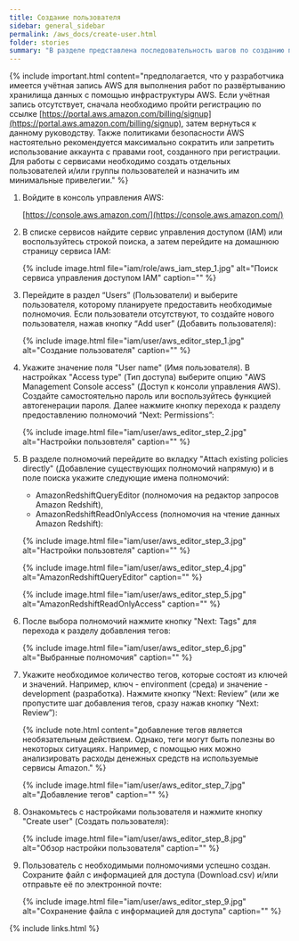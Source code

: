 ```yaml
---
title: Создание пользователя
sidebar: general_sidebar
permalink: /aws_docs/create-user.html
folder: stories
summary: "В разделе представлена последовательность шагов по созданию пользователя с полномочиями на чтение данных Amazon Redshift и выполению запросов с помощью встроенного редактора."
---
```


{% include important.html content="предполагается, что у разработчика имеется учётная запись AWS для выполнения работ по развёртыванию хранилища данных с помощью инфраструктуры AWS. Если учётная запись отсутствует, сначала необходимо пройти регистрацию по ссылке [https://portal.aws.amazon.com/billing/signup](https://portal.aws.amazon.com/billing/signup), затем вернуться к данному руководству. Также политиками безопасности AWS настоятельно рекомендуется максимально сократить или запретить использование аккаунта с правами root, созданного при регистрации. Для работы с сервисами необходимо создать отдельных пользователей и/или группы пользователей и назначить им минимальные привелегии." %}

1. Войдите в консоль управления AWS:

    [https://console.aws.amazon.com/](https://console.aws.amazon.com/)

2. В списке сервисов найдите сервис управления доступом (IAM) или воспользуйтесь строкой поиска, а затем перейдите на домашнюю страницу сервиса IAM:

    {% include image.html file="iam/role/aws_iam_step_1.jpg" alt="Поиск сервиса управления доступом IAM" caption="" %}

3. Перейдите в раздел “Users” (Пользователи) и выберите пользователя, которому планируете предоставить необходимые полномочия. Если пользователи отсутствуют, то создайте нового пользователя, нажав кнопку “Add user” (Добавить пользователя):

    {% include image.html file="iam/user/aws_editor_step_1.jpg" alt="Создание пользователя" caption="" %}

4. Укажите значение поля "User name" (Имя пользователя). В настройках "Access type" (Тип доступа) выберите опцию "AWS Management Console access" (Доступ к консоли управления AWS). Создайте самостоятельно пароль или воспользуйтесь функцией автогенерации пароля. Далее нажмите кнопку перехода к разделу предоставлению полномочий “Next: Permissions”:

    {% include image.html file="iam/user/aws_editor_step_2.jpg" alt="Настройки пользовтеля" caption="" %}

5. В разделе полномочий перейдите во вкладку "Attach existing policies directly" (Добавление существующих полномочий напрямую) и в поле поиска укажите следующие имена полномочий: 
    - AmazonRedshiftQueryEditor (полномочия на редактор запросов Amazon Redshift),
    - AmazonRedshiftReadOnlyAccess (полномочия на чтение данных Amazon Redshift):

    {% include image.html file="iam/user/aws_editor_step_3.jpg" alt="Настройки пользовтеля" caption="" %}

    {% include image.html file="iam/user/aws_editor_step_4.jpg" alt="AmazonRedshiftQueryEditor" caption="" %}

    {% include image.html file="iam/user/aws_editor_step_5.jpg" alt="AmazonRedshiftReadOnlyAccess" caption="" %}

6. После выбора полномочий нажмите кнопку "Next: Tags" для перехода к разделу добавления тегов:

    {% include image.html file="iam/user/aws_editor_step_6.jpg" alt="Выбранные полномочия" caption="" %}

7. Укажите необходимое количество тегов, которые состоят из ключей и значений. Например, ключ - environment (среда) и значение - development (разработка). Нажмите кнопку “Next: Review” (или же пропустите шаг добавления тегов, сразу нажав кнопку “Next: Review”):

    {% include note.html content="добавление тегов является необязательным действием. Однако, теги могут быть полезны во некоторых ситуациях. Например, с помощью них можно анализировать расходы денежных средств на используемые сервисы Amazon." %}

    {% include image.html file="iam/user/aws_editor_step_7.jpg" alt="Добавление тегов" caption="" %}

8. Ознакомьтесь с настройками пользователя и нажмите кнопку "Create user" (Создать пользователя):

    {% include image.html file="iam/user/aws_editor_step_8.jpg" alt="Обзор настройки пользователя" caption="" %}

9. Пользователь с необходимыми полномочиями успешно создан. Сохраните файл с информацией для доступа (Download.csv) и/или отправьте её по электронной почте:

    {% include image.html file="iam/user/aws_editor_step_9.jpg" alt="Сохранение файла с информацией для доступа" caption="" %}


{% include links.html %}
